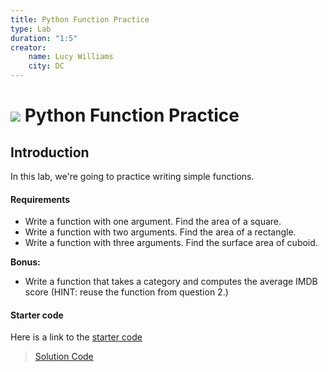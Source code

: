 ```yaml
---
title: Python Function Practice
type: Lab
duration: "1:5"
creator:
    name: Lucy Williams
    city: DC
---
```


# ![](https://ga-dash.s3.amazonaws.com/production/assets/logo-9f88ae6c9c3871690e33280fcf557f33.png) Python Function Practice

## Introduction

In this lab, we're going to practice writing simple functions.

#### Requirements

- Write a function with one argument. Find the area of a square.
- Write a function with two arguments. Find the area of a rectangle.
- Write a function with three arguments. Find the surface area of cuboid.

**Bonus:**
- Write a function that takes a category and computes the average IMDB score (HINT: reuse the function from question 2.)

#### Starter code

Here is a link to the [starter code](./code/starter-code/w1-2.2-starter.ipynb)

> [Solution Code](./code/solution-code/w1-2.2-solution.ipynb)

